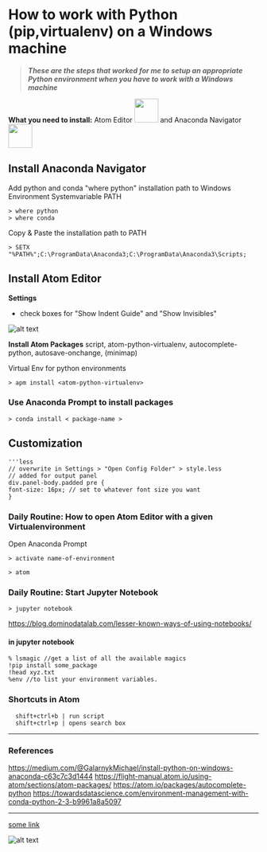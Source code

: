  # How to work with Python (pip,virtualenv) on a Windows machine
 >***These are the steps that worked for me to setup an appropriate Python environment when you have to work with a Windows machine***
 
   **What you need to install:**  Atom Editor  <img src="https://png.icons8.com/ios/1600/atom-editor.png" width="48"> 
   and Anaconda Navigator <img src="http://www.datamasters.com.br/wp-content/uploads/2017/08/thumb-anaconda.png" width="48">



 
 ## Install Anaconda Navigator
 Add python and conda "where python" installation path to Windows Environment Systemvariable PATH
 
    > where python
    > where conda 
    
Copy & Paste the installation path to PATH

    > SETX "%PATH%";C:\ProgramData\Anaconda3;C:\ProgramData\Anaconda3\Scripts; 
 
 ## Install Atom Editor
 
  **Settings**
 - check boxes for "Show Indent Guide" and "Show Invisibles"
 
 ![alt text][logo]
 


 
 **Install Atom Packages**
 script, atom-python-virtualenv, autocomplete-python, autosave-onchange, (minimap)
 
 Virtual Env for python environments
 
    > apm install <atom-python-virtualenv> 

 ### Use Anaconda Prompt to install packages
    > conda install < package-name >
  
 ## Customization
    '''less
    // overwrite in Settings > "Open Config Folder" > style.less
    // added for output panel
    div.panel-body.padded pre {
    font-size: 16px; // set to whatever font size you want
    }
 
 
 ### Daily Routine: How to open Atom Editor with a given Virtualenvironment
 Open Anaconda Prompt
 
    > activate name-of-environment
   
    > atom

 
### Daily Routine: Start Jupyter Notebook
  
    > jupyter notebook 

https://blog.dominodatalab.com/lesser-known-ways-of-using-notebooks/

#### in jupyter notebook
    % lsmagic //get a list of all the available magics
    !pip install some_package
    !head xyz.txt
    %env //to list your environment variables.





### Shortcuts in Atom

      shift+ctrl+b | run script
      shift+ctrl+p | opens search box 

***
### References 
https://medium.com/@GalarnykMichael/install-python-on-windows-anaconda-c63c7c3d1444
https://flight-manual.atom.io/using-atom/sections/atom-packages/
https://atom.io/packages/autocomplete-python
https://towardsdatascience.com/environment-management-with-conda-python-2-3-b9961a8a5097

***

[some link](https://www.google.com)


[logo]: https://user-images.githubusercontent.com/8896124/30044182-61ee94c6-922e-11e7-8181-10122681a1d9.gif "Atom Editor"
[atom-icon]: https://png.icons8.com/ios/1600/atom-editor.png "Atom Icon"

![alt text][atom-icon]



